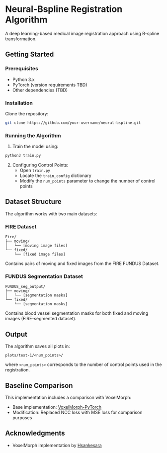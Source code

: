 # Neural-Bspline Registration Algorithm

A deep learning-based medical image registration approach using B-spline transformation.

## Getting Started

### Prerequisites
- Python 3.x
- PyTorch (version requirements TBD)
- Other dependencies (TBD)

### Installation

Clone the repository:
```bash
git clone https://github.com/your-username/neural-bspline.git
```

### Running the Algorithm

1. Train the model using:
```bash
python3 train.py
```

2. Configuring Control Points:
   - Open `train.py`
   - Locate the `train_config` dictionary
   - Modify the `num_points` parameter to change the number of control points

## Dataset Structure

The algorithm works with two main datasets:

### FIRE Dataset
```
Fire/
├── moving/
│   └── [moving image files]
└── fixed/
    └── [fixed image files]
```
Contains pairs of moving and fixed images from the FIRE FUNDUS Dataset.

### FUNDUS Segmentation Dataset
```
FUNDUS_seg_output/
├── moving/
│   └── [segmentation masks]
└── fixed/
    └── [segmentation masks]
```
Contains blood vessel segmentation masks for both fixed and moving images (FIRE-segmented dataset).

## Output

The algorithm saves all plots in:
```
plots/test-1/<num_points>/
```
where `<num_points>` corresponds to the number of control points used in the registration.

## Baseline Comparison

This implementation includes a comparison with VoxelMorph:

- Base implementation: [VoxelMorph-PyTorch](https://github.com/Hsankesara/VoxelMorph-PyTorch)
- Modification: Replaced NCC loss with MSE loss for comparison purposes


## Acknowledgments

- VoxelMorph implementation by [Hsankesara](https://github.com/Hsankesara/VoxelMorph-PyTorch)
